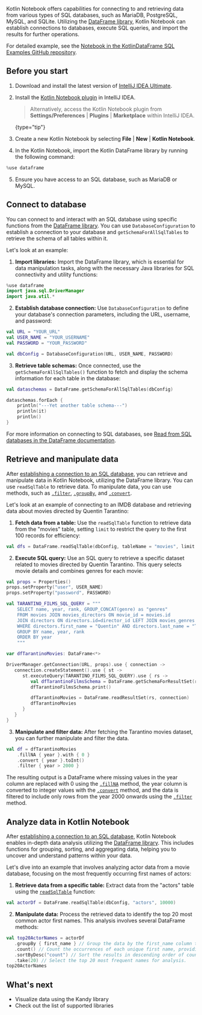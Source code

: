 [//]: # (title: Connect and retrieve data from databases)

Kotlin Notebook offers capabilities for connecting to and retrieving data from various types of SQL databases, such as 
MariaDB, PostgreSQL, MySQL, and SQLite. 
Utilizing the [DataFrame library](https://kotlin.github.io/dataframe/gettingstarted.html), Kotlin Notebook can establish 
connections to databases, execute SQL queries, and import the results for further operations.

For detailed example, see the [Notebook in the KotlinDataFrame SQL Examples GitHub repository](https://github.com/zaleslaw/KotlinDataFrame-SQL-Examples/blob/master/notebooks/imdb.ipynb).

## Before you start

1. Download and install the latest version of [IntelliJ IDEA Ultimate](https://www.jetbrains.com/idea/download/?section=mac).
2. Install the [Kotlin Notebook plugin](https://plugins.jetbrains.com/plugin/16340-kotlin-notebook) in IntelliJ IDEA.

   > Alternatively, access the Kotlin Notebook plugin from **Settings/Preferences** | **Plugins** | **Marketplace** within IntelliJ IDEA.
   >
   {type="tip"}

3. Create a new Kotlin Notebook by selecting **File** | **New** | **Kotlin Notebook**.
4. In the Kotlin Notebook, import the Kotlin DataFrame library by running the following command:

```kotlin
%use dataframe
```

5. Ensure you have access to an SQL database, such as MariaDB or MySQL.


## Connect to database

You can connect to and interact with an SQL database using specific functions from the [DataFrame library](https://kotlin.github.io/dataframe/gettingstarted.html). 
You can use `DatabaseConfiguration` to establish a connection to your database and `getSchemaForAllSqlTables` to retrieve 
the schema of all tables within it.

Let's look at an example:

1. **Import libraries:** Import the DataFrame library, which is essential for data manipulation tasks, along with
the necessary Java libraries for SQL connectivity and utility functions: 

```kotlin
%use dataframe
import java.sql.DriverManager
import java.util.*
```

2. **Establish database connection:** Use `DatabaseConfiguration` to define your database's connection parameters, 
including the URL, username, and password:

```kotlin
val URL = "YOUR_URL"
val USER_NAME = "YOUR_USERNAME"
val PASSWORD = "YOUR_PASSWORD"

val dbConfig = DatabaseConfiguration(URL, USER_NAME, PASSWORD)
```

3. **Retrieve table schemas:** Once connected, use the `getSchemaForAllSqlTables()` function to fetch and display the 
schema information for each table in the database:

```kotlin
val dataschemas = DataFrame.getSchemaForAllSqlTables(dbConfig)

dataschemas.forEach { 
    println("---Yet another table schema---")
    println(it)
    println()
}
```

For more information on connecting to SQL databases, see [Read from SQL databases in the DataFrame documentation](https://kotlin.github.io/dataframe/readsqldatabases.html).

## Retrieve and manipulate data

After [establishing a connection to an SQL database](#connect-to-database), you can retrieve and manipulate data in Kotlin Notebook, utilizing the DataFrame library. 
You can use `readSqlTable` to retrieve data. To manipulate data, you can use methods, such as [`.filter`](https://kotlin.github.io/dataframe/filter.html), [`.groupBy`](https://kotlin.github.io/dataframe/groupby.html), 
and [`.convert`](https://kotlin.github.io/dataframe/convert.html). 

Let's look at an example of connecting to an IMDB database and retrieving data about movies directed by Quentin Tarantino:

1. **Fetch data from a table:** Use the `readSqlTable` function to retrieve data from the "movies" table, setting `limit` 
to restrict the query to the first 100 records for efficiency:

```kotlin
val dfs = DataFrame.readSqlTable(dbConfig, tableName = "movies", limit = 100)
```

2. **Execute SQL query:**
Use an SQL query to retrieve a specific dataset related to movies directed by Quentin Tarantino. 
This query selects movie details and combines genres for each movie:

```kotlin
val props = Properties()
props.setProperty("user", USER_NAME)
props.setProperty("password", PASSWORD)

val TARANTINO_FILMS_SQL_QUERY = """
    SELECT name, year, rank, GROUP_CONCAT(genre) as "genres"
    FROM movies JOIN movies_directors ON movie_id = movies.id
    JOIN directors ON directors.id=director_id LEFT JOIN movies_genres ON movies.id = movies_genres.movie_id
    WHERE directors.first_name = "Quentin" AND directors.last_name = "Tarantino"
    GROUP BY name, year, rank
    ORDER BY year
    """

var dfTarantinoMovies: DataFrame<*>

DriverManager.getConnection(URL, props).use { connection ->
   connection.createStatement().use { st ->
      st.executeQuery(TARANTINO_FILMS_SQL_QUERY).use { rs ->
         val dfTarantinoFilmsSchema = DataFrame.getSchemaForResultSet(rs, connection)
         dfTarantinoFilmsSchema.print()

         dfTarantinoMovies = DataFrame.readResultSet(rs, connection)
         dfTarantinoMovies
      }
   }
}
```

3. **Manipulate and filter data:**
After fetching the Tarantino movies dataset, you can further manipulate and filter the data.

```kotlin
val df = dfTarantinoMovies
    .fillNA { year }.with { 0 }
    .convert { year }.toInt()
    .filter { year > 2000 }
```

The resulting output is a DataFrame where missing values in the year column are replaced with 0 using the 
[`.fillNA`](https://kotlin.github.io/dataframe/fill.html#fillna) method, the year column is converted to integer values 
with the [`.convert`](https://kotlin.github.io/dataframe/convert.html) method, and the data is filtered to include only 
rows from the year 2000 onwards using the [`.filter`](https://kotlin.github.io/dataframe/filter.html) method.

## Analyze data in Kotlin Notebook

After [establishing a connection to an SQL database](#connect-to-database), Kotlin Notebook enables in-depth data analysis 
utilizing the [DataFrame library](https://kotlin.github.io/dataframe/gettingstarted.html). This includes functions for 
grouping, sorting, and aggregating data, helping you to uncover and understand patterns within your data.

Let's dive into an example that involves analyzing actor data from a movie database, focusing on the most frequently 
occurring first names of actors:

1. **Retrieve data from a specific table:**
Extract data from the "actors" table using the [`readSqlTable`](https://kotlin.github.io/dataframe/readsqldatabases.html#reading-specific-tables) function:

```kotlin
val actorDf = DataFrame.readSqlTable(dbConfig, "actors", 10000)
```

2. **Manipulate data:**
Process the retrieved data to identify the top 20 most common actor first names. This analysis involves several DataFrame methods:

```kotlin
val top20ActorNames = actorDf
   .groupBy { first_name } // Group the data by the first_name column to organize it based on actor first names.
   .count() // Count the occurrences of each unique first name, providing a frequency distribution.
   .sortByDesc("count") // Sort the results in descending order of count to identify the most common names.
   .take(20) // Select the top 20 most frequent names for analysis.
top20ActorNames
```

## What's next

* Visualize data using the Kandy library
* Check out the list of supported libraries